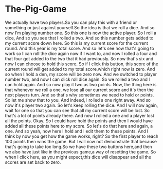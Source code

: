 # The-Pig-Game

We actually have two players.So you can play this with a friend or something or just against yourself.So the idea is that we roll a dice.
And so now I'm playing number one.
So this one is now the active player.
So I roll a dice,
And so you see that I rolled a two.
And so this number gets added to my current score down here.
So this is my current score for the current round.
And this year is my total score.
And so let's see how that's going to work so I can roll the dice again now if I want to, and now I rolled a four and that four got added to the two that it had previously.
So now that's six and now I can choose to hold this score.
So if I click this button, this score of the current round will get added to my total score,which right now is zero.
And so when I hold a den, my score will be zero now.
And we switched to player number two,
and now I can click roll dice again.
So we rolled a two and I can hold again.
And so now play it two as two points.
Now, the thing here is that whenever we roll a one,
we lose all our current score
and it's then the next players turn.
And so that's why sometimes we need to hold or points.
So let me show that to you.
And indeed, I rolled a one right away.
And so now it's player two again.
So let's keep rolling the dice.
And I will now again, wait for one so that you can see that all my current score will be lost.
So that's a lot of points already there.
And now I rolled a one and a player lost all the points.
Okay. So I could have hold the points and then I would have added all these points here to my score.
So let's do that here and again, a one.
And so yeah, now here I hold and I edit them to these points.
And I think by now you get how the game works, right?
So the first player to reach 100 points then wins the game.
But I will now not demonstrate that because that's going to take too long.So we have these two buttons here,and then we also have just like in the previous game,a way of resetting the game.
So when I click here, as you might expect,this dice will disappear and all the scores are set back to zero.
